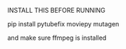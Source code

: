 INSTALL THIS BEFORE RUNNING

pip install pytubefix moviepy mutagen

and make sure ffmpeg is installed
